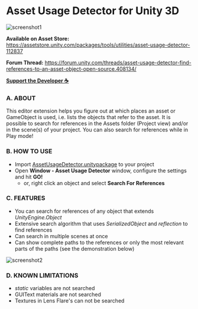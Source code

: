 # Asset Usage Detector for Unity 3D

![screenshot1](screenshots/img1.png)

**Available on Asset Store:** https://assetstore.unity.com/packages/tools/utilities/asset-usage-detector-112837

**Forum Thread:** https://forum.unity.com/threads/asset-usage-detector-find-references-to-an-asset-object-open-source.408134/

**[Support the Developer ☕](https://yasirkula.itch.io/unity3d)**

### A. ABOUT

This editor extension helps you figure out at which places an asset or GameObject is used, i.e. lists the objects that refer to the asset. It is possible to search for references in the Assets folder (Project view) and/or in the scene(s) of your project. You can also search for references while in Play mode!

### B. HOW TO USE

- Import [AssetUsageDetector.unitypackage](https://github.com/yasirkula/UnityAssetUsageDetector/releases) to your project
- Open **Window - Asset Usage Detector** window, configure the settings and hit **GO!**
  - or, right click an object and select **Search For References**

### C. FEATURES

- You can search for references of any object that extends *UnityEngine.Object*
- Extensive search algorithm that uses *SerializedObject* and *reflection* to find references
- Can search in multiple scenes at once
- Can show complete paths to the references or only the most relevant parts of the paths (see the demonstration below)

![screenshot2](screenshots/img2.gif)

### D. KNOWN LIMITATIONS

- *static* variables are not searched
- GUIText materials are not searched
- Textures in Lens Flare's can not be searched
